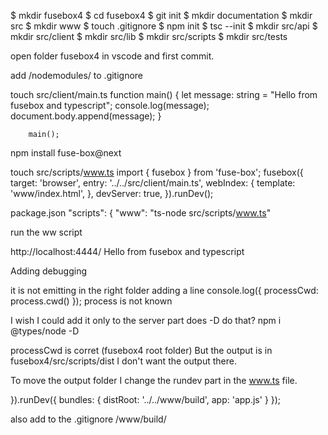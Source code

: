 $ mkdir fusebox4
$ cd fusebox4
$ git init
$ mkdir documentation
$ mkdir src
$ mkdir www
$ touch .gitignore
$ npm init
$ tsc --init
$ mkdir src/api
$ mkdir src/client
$ mkdir src/lib
$ mkdir src/scripts
$ mkdir src/tests

open folder fusebox4 in vscode and first commit.

add /nodemodules/ to .gitignore

touch src/client/main.ts
        function main() {
            let message: string = "Hello from fusebox and typescript";
            console.log(message);
            document.body.append(message);
        }

        main();


npm install fuse-box@next

touch src/scripts/www.ts
        import { fusebox } from 'fuse-box';
        fusebox({
          target: 'browser',
          entry: '../../src/client/main.ts',
          webIndex: {
              template: 'www/index.html',
          },
          devServer: true,
        }).runDev();

package.json
  "scripts": {
    "www": "ts-node src/scripts/www.ts"

run the ww script

http://localhost:4444/
Hello from fusebox and typescript

Adding debugging

it is not emitting in the right folder
adding a line
console.log({ processCwd: process.cwd() });
process is not known

I wish I could add it only to the server part does -D do that?
npm i @types/node -D

processCwd is corret (fusebox4 root folder)
But the output is in fusebox4/src/scripts/dist
I don't want the output there.

To move the output folder I change the rundev part in the www.ts file.

  }).runDev({
    bundles: { distRoot: '../../www/build', app: 'app.js' }
  });

also add to the .gitignore
  /www/build/
